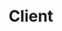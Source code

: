 ---
layout: default
title: Client
slug: work
path: ../

meta-title: Blythe Grace
meta-description: Blythe Grace

client-order: 9

client-name: Blythe Grace
client-slug: blythegrace
client-tag: "Branding, Marketing Site and Ongoing Support"
client-desc: "Blythe Grace offers legal services to help business owners start or grow their businesses. As a fairly new firm, they needed a web presence that allowed them to showcase their unique value proposition – Knowledge and experience in a law firm doesn’t need to be stuffy or expensive. They also needed to elevate their positioning to express their professionalism and experience."

client-quote: "I hired Kristen to develop branding and a dynamic website for my law firm. Kristen was great to work with - professional and timely - and her work product is fantastic. She exceed all of my expectations, and kept the costs in line with our budget. I was so impressed that I have referred Kristen to several of my best clients for rebranding initiatives and website design. I highly recommend Kristen."
client-person: "Robert S. Reder, Managing Partner, Blythe Grace"

---